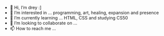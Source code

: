 - 👋 Hi, I’m drey :]
- 👀 I’m interested in ... programming, art, healing, expansion and presence
- 🌱 I’m currently learning ... HTML, CSS and studying CS50
- 💞️ I’m looking to collaborate on ...
- 📫 How to reach me ...

<!---
dreymotoh/dreymotoh is a ✨ special ✨ repository because its `README.md` (this file) appears on your GitHub profile.
You can click the Preview link to take a look at your changes.
--->
